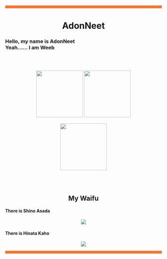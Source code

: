 <hr style="background:#F87431; border:1; height:9px" />
<h1 align= "center">
  <b>
    AdonNeet
  </b>
</h1>
<h3>
  Hello, my name is AdonNeet <br>
  Yeah...... I am Weeb                              
</h3>
<br> <br>
<p align="center">
  <img height="150px" src="https://github-readme-stats-eight-theta.vercel.app/api?username=AdonNeet&layout=compact&show_icons=true&theme=tokyonight&include_all_commits=true&count_private=true"/>
  <img height="150px" src="https://github-readme-stats-eight-theta.vercel.app/api/top-langs/?username=AdonNeet&layout=compact&theme=tokyonight"/>
  <br><br>
  <img height="150px" src="https://raw.githubusercontent.com/its0din-ai/AdonNeet/output/contrib-snek-yami.svg#gh-dark-mode-only"/>
</p>
<br><br>
<h2 align= "center">
  <b>
    My Waifu
  </b>
</h2>
<h4>
  There is Shino Asada <br>
</h4>
<p align="center">
  <img src="https://media.discordapp.net/attachments/736546127075213392/1052531677265670214/Sinon_85speed_640x360.gif"/>  
  <br>
</p>
<h4>
  There is Hinata Kaho <br>
</h4>
<p align="center">
  <img align="center" src="https://cdn.discordapp.com/attachments/736546127075213392/1052519488819581040/HinataKaho_75speed.gif"]
</p>
<hr style="background:#F87431; border:1; height:9px" /><br><br>
